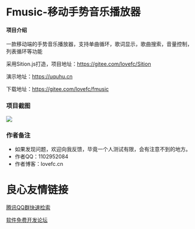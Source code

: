 # Fmusic-移动手势音乐播放器

#### 项目介绍

一款移动端的手势音乐播放器，支持单曲循环，歌词显示，歌曲搜索，音量控制，列表循环等功能

采用Sition.js打造，项目地址：https://gitee.com/lovefc/Sition

演示地址：https://uquhu.cn

下载地址：https://gitee.com/lovefc/fmusic

### 项目截图
![](https://uquhu.cn/fmusic.png)
### 作者备注
- 如果发现问题，欢迎向我反馈，毕竟一个人测试有限，会有注意不到的地方。
- 作者QQ：1102952084
- 作者博客：lovefc.cn

 # 良心友情链接

[腾讯QQ群快速检索](http://u.720life.cn/s/8cf73f7c)

[软件免费开发论坛](http://u.720life.cn/s/bbb01dc0)